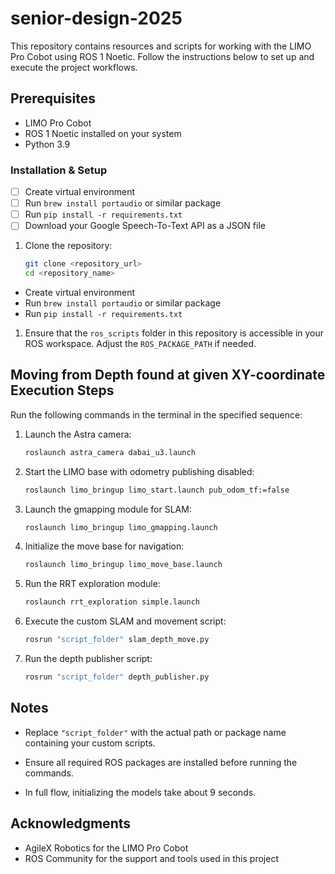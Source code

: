 # senior-design-2025
This repository contains resources and scripts for working with the LIMO Pro Cobot using ROS 1 Noetic. Follow the instructions below to set up and execute the project workflows.


## Prerequisites
- LIMO Pro Cobot
- ROS 1 Noetic installed on your system
- Python 3.9

### Installation & Setup

- [ ] Create virtual environment
- [ ] Run `brew install portaudio` or similar package
- [ ] Run `pip install -r requirements.txt`
- [ ] Download your Google Speech-To-Text API as a JSON file

1. Clone the repository:
   ```bash
   git clone <repository_url>
   cd <repository_name>
   ```
- Create virtual environment
- Run `brew install portaudio` or similar package
- Run `pip install -r requirements.txt`

1. Ensure that the `ros_scripts` folder in this repository is accessible in your ROS workspace. Adjust the `ROS_PACKAGE_PATH` if needed.

## Moving from Depth found at given XY-coordinate Execution Steps
Run the following commands in the terminal in the specified sequence:

1. Launch the Astra camera:
   ```bash
   roslaunch astra_camera dabai_u3.launch
   ```

2. Start the LIMO base with odometry publishing disabled:
   ```bash
   roslaunch limo_bringup limo_start.launch pub_odom_tf:=false
   ```

3. Launch the gmapping module for SLAM:
   ```bash
   roslaunch limo_bringup limo_gmapping.launch
   ```

4. Initialize the move base for navigation:
   ```bash
   roslaunch limo_bringup limo_move_base.launch
   ```

5. Run the RRT exploration module:
   ```bash
   roslaunch rrt_exploration simple.launch
   ```

6. Execute the custom SLAM and movement script:
   ```bash
   rosrun "script_folder" slam_depth_move.py
   ```

7. Run the depth publisher script:
   ```bash
   rosrun "script_folder" depth_publisher.py
   ```

## Notes
- Replace `"script_folder"` with the actual path or package name containing your custom scripts.
- Ensure all required ROS packages are installed before running the commands.

- In full flow, initializing the models take about 9 seconds.

## Acknowledgments
- AgileX Robotics for the LIMO Pro Cobot
- ROS Community for the support and tools used in this project
